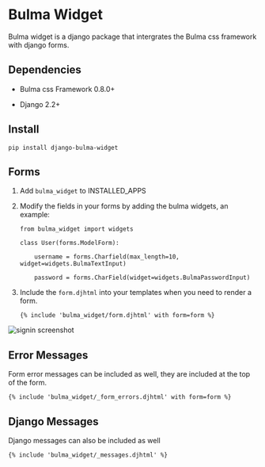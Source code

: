 Bulma Widget
============

Bulma widget is a django package that intergrates the Bulma css framework with django forms.


Dependencies
--------------
* Bulma css Framework 0.8.0+

* Django 2.2+


Install
--------------

```
pip install django-bulma-widget
```

Forms
------------

1. Add ```bulma_widget``` to INSTALLED_APPS

2. Modify the fields in your forms by adding the bulma widgets, an example:
   
   ```
   from bulma_widget import widgets
   
   class User(forms.ModelForm):
   
	   username = forms.Charfield(max_length=10, widget=widgets.BulmaTextInput)
	   
	   password = forms.CharField(widget=widgets.BulmaPasswordInput)
   ```


3. Include the ```form.djhtml``` into your templates when you need to render a form.
   
   ```
   {% include 'bulma_widget/form.djhtml' with form=form %}
   ```
![signin screenshot](screenshot/signin.png)




Error Messages
---------------

Form error messages can be included as well, they are included at the top of the form.
```
{% include 'bulma_widget/_form_errors.djhtml' with form=form %}
```



Django Messages
----------------
Django messages can also be included as well

```
{% include 'bulma_widget/_messages.djhtml' %}
```
